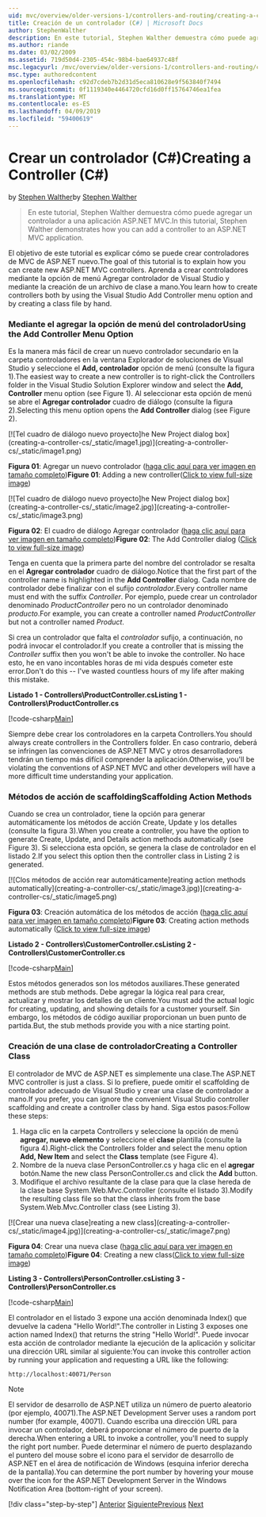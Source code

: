 ```yaml
---
uid: mvc/overview/older-versions-1/controllers-and-routing/creating-a-controller-cs
title: Creación de un controlador (C#) | Microsoft Docs
author: StephenWalther
description: En este tutorial, Stephen Walther demuestra cómo puede agregar un controlador a una aplicación ASP.NET MVC.
ms.author: riande
ms.date: 03/02/2009
ms.assetid: 719d50d4-2305-454c-98b4-bae64937c48f
msc.legacyurl: /mvc/overview/older-versions-1/controllers-and-routing/creating-a-controller-cs
msc.type: authoredcontent
ms.openlocfilehash: c92d7cdeb7b2d31d5eca810628e9f563840f7494
ms.sourcegitcommit: 0f1119340e4464720cfd16d0ff15764746ea1fea
ms.translationtype: MT
ms.contentlocale: es-ES
ms.lasthandoff: 04/09/2019
ms.locfileid: "59400619"
---
```

# <a name="creating-a-controller-c"></a><span data-ttu-id="0db0e-103">Crear un controlador (C#)</span><span class="sxs-lookup"><span data-stu-id="0db0e-103">Creating a Controller (C#)</span></span>

<span data-ttu-id="0db0e-104">by [Stephen Walther](https://github.com/StephenWalther)</span><span class="sxs-lookup"><span data-stu-id="0db0e-104">by [Stephen Walther](https://github.com/StephenWalther)</span></span>

> <span data-ttu-id="0db0e-105">En este tutorial, Stephen Walther demuestra cómo puede agregar un controlador a una aplicación ASP.NET MVC.</span><span class="sxs-lookup"><span data-stu-id="0db0e-105">In this tutorial, Stephen Walther demonstrates how you can add a controller to an ASP.NET MVC application.</span></span>


<span data-ttu-id="0db0e-106">El objetivo de este tutorial es explicar cómo se puede crear controladores de MVC de ASP.NET nuevo.</span><span class="sxs-lookup"><span data-stu-id="0db0e-106">The goal of this tutorial is to explain how you can create new ASP.NET MVC controllers.</span></span> <span data-ttu-id="0db0e-107">Aprenda a crear controladores mediante la opción de menú Agregar controlador de Visual Studio y mediante la creación de un archivo de clase a mano.</span><span class="sxs-lookup"><span data-stu-id="0db0e-107">You learn how to create controllers both by using the Visual Studio Add Controller menu option and by creating a class file by hand.</span></span>

### <a name="using-the-add-controller-menu-option"></a><span data-ttu-id="0db0e-108">Mediante el agregar la opción de menú del controlador</span><span class="sxs-lookup"><span data-stu-id="0db0e-108">Using the Add Controller Menu Option</span></span>

<span data-ttu-id="0db0e-109">Es la manera más fácil de crear un nuevo controlador secundario en la carpeta controladores en la ventana Explorador de soluciones de Visual Studio y seleccione el **Add, controlador** opción de menú (consulte la figura 1).</span><span class="sxs-lookup"><span data-stu-id="0db0e-109">The easiest way to create a new controller is to right-click the Controllers folder in the Visual Studio Solution Explorer window and select the **Add, Controller** menu option (see Figure 1).</span></span> <span data-ttu-id="0db0e-110">Al seleccionar esta opción de menú se abre el **Agregar controlador** cuadro de diálogo (consulte la figura 2).</span><span class="sxs-lookup"><span data-stu-id="0db0e-110">Selecting this menu option opens the **Add Controller** dialog (see Figure 2).</span></span>


[![T<span data-ttu-id="0db0e-111">el cuadro de diálogo nuevo proyecto]</span><span class="sxs-lookup"><span data-stu-id="0db0e-111">he New Project dialog box]</span></span>(creating-a-controller-cs/_static/image1.jpg)](creating-a-controller-cs/_static/image1.png)

<span data-ttu-id="0db0e-112">**Figura 01**: Agregar un nuevo controlador ([haga clic aquí para ver imagen en tamaño completo](creating-a-controller-cs/_static/image2.png))</span><span class="sxs-lookup"><span data-stu-id="0db0e-112">**Figure 01**: Adding a new controller([Click to view full-size image](creating-a-controller-cs/_static/image2.png))</span></span>


[![T<span data-ttu-id="0db0e-113">el cuadro de diálogo nuevo proyecto]</span><span class="sxs-lookup"><span data-stu-id="0db0e-113">he New Project dialog box]</span></span>(creating-a-controller-cs/_static/image2.jpg)](creating-a-controller-cs/_static/image3.png)

<span data-ttu-id="0db0e-114">**Figura 02**: El cuadro de diálogo Agregar controlador ([haga clic aquí para ver imagen en tamaño completo](creating-a-controller-cs/_static/image4.png))</span><span class="sxs-lookup"><span data-stu-id="0db0e-114">**Figure 02**: The Add Controller dialog ([Click to view full-size image](creating-a-controller-cs/_static/image4.png))</span></span>


<span data-ttu-id="0db0e-115">Tenga en cuenta que la primera parte del nombre del controlador se resalta en el **Agregar controlador** cuadro de diálogo.</span><span class="sxs-lookup"><span data-stu-id="0db0e-115">Notice that the first part of the controller name is highlighted in the **Add Controller** dialog.</span></span> <span data-ttu-id="0db0e-116">Cada nombre de controlador debe finalizar con el sufijo *controlador*.</span><span class="sxs-lookup"><span data-stu-id="0db0e-116">Every controller name must end with the suffix *Controller*.</span></span> <span data-ttu-id="0db0e-117">Por ejemplo, puede crear un controlador denominado *ProductController* pero no un controlador denominado *producto*.</span><span class="sxs-lookup"><span data-stu-id="0db0e-117">For example, you can create a controller named *ProductController* but not a controller named *Product*.</span></span>


<span data-ttu-id="0db0e-118">Si crea un controlador que falta el *controlador* sufijo, a continuación, no podrá invocar el controlador.</span><span class="sxs-lookup"><span data-stu-id="0db0e-118">If you create a controller that is missing the *Controller* suffix then you won't be able to invoke the controller.</span></span> <span data-ttu-id="0db0e-119">No hace esto, he en vano incontables horas de mi vida después cometer este error.</span><span class="sxs-lookup"><span data-stu-id="0db0e-119">Don't do this -- I've wasted countless hours of my life after making this mistake.</span></span>


**<span data-ttu-id="0db0e-120">Listado 1 - Controllers\ProductController.cs</span><span class="sxs-lookup"><span data-stu-id="0db0e-120">Listing 1 - Controllers\ProductController.cs</span></span>**

[!code-csharp[Main](creating-a-controller-cs/samples/sample1.cs)]

<span data-ttu-id="0db0e-121">Siempre debe crear los controladores en la carpeta Controllers.</span><span class="sxs-lookup"><span data-stu-id="0db0e-121">You should always create controllers in the Controllers folder.</span></span> <span data-ttu-id="0db0e-122">En caso contrario, deberá se infringen las convenciones de ASP.NET MVC y otros desarrolladores tendrán un tiempo más difícil comprender la aplicación.</span><span class="sxs-lookup"><span data-stu-id="0db0e-122">Otherwise, you'll be violating the conventions of ASP.NET MVC and other developers will have a more difficult time understanding your application.</span></span>

### <a name="scaffolding-action-methods"></a><span data-ttu-id="0db0e-123">Métodos de acción de scaffolding</span><span class="sxs-lookup"><span data-stu-id="0db0e-123">Scaffolding Action Methods</span></span>

<span data-ttu-id="0db0e-124">Cuando se crea un controlador, tiene la opción para generar automáticamente los métodos de acción Create, Update y los detalles (consulte la figura 3).</span><span class="sxs-lookup"><span data-stu-id="0db0e-124">When you create a controller, you have the option to generate Create, Update, and Details action methods automatically (see Figure 3).</span></span> <span data-ttu-id="0db0e-125">Si selecciona esta opción, se genera la clase de controlador en el listado 2.</span><span class="sxs-lookup"><span data-stu-id="0db0e-125">If you select this option then the controller class in Listing 2 is generated.</span></span>


[![C<span data-ttu-id="0db0e-126">los métodos de acción rear automáticamente]</span><span class="sxs-lookup"><span data-stu-id="0db0e-126">reating action methods automatically]</span></span>(creating-a-controller-cs/_static/image3.jpg)](creating-a-controller-cs/_static/image5.png)

<span data-ttu-id="0db0e-127">**Figura 03**: Creación automática de los métodos de acción ([haga clic aquí para ver imagen en tamaño completo](creating-a-controller-cs/_static/image6.png))</span><span class="sxs-lookup"><span data-stu-id="0db0e-127">**Figure 03**: Creating action methods automatically ([Click to view full-size image](creating-a-controller-cs/_static/image6.png))</span></span>


**<span data-ttu-id="0db0e-128">Listado 2 - Controllers\CustomerController.cs</span><span class="sxs-lookup"><span data-stu-id="0db0e-128">Listing 2 - Controllers\CustomerController.cs</span></span>**

[!code-csharp[Main](creating-a-controller-cs/samples/sample2.cs)]

<span data-ttu-id="0db0e-129">Estos métodos generados son los métodos auxiliares.</span><span class="sxs-lookup"><span data-stu-id="0db0e-129">These generated methods are stub methods.</span></span> <span data-ttu-id="0db0e-130">Debe agregar la lógica real para crear, actualizar y mostrar los detalles de un cliente.</span><span class="sxs-lookup"><span data-stu-id="0db0e-130">You must add the actual logic for creating, updating, and showing details for a customer yourself.</span></span> <span data-ttu-id="0db0e-131">Sin embargo, los métodos de código auxiliar proporcionan un buen punto de partida.</span><span class="sxs-lookup"><span data-stu-id="0db0e-131">But, the stub methods provide you with a nice starting point.</span></span>

### <a name="creating-a-controller-class"></a><span data-ttu-id="0db0e-132">Creación de una clase de controlador</span><span class="sxs-lookup"><span data-stu-id="0db0e-132">Creating a Controller Class</span></span>

<span data-ttu-id="0db0e-133">El controlador de MVC de ASP.NET es simplemente una clase.</span><span class="sxs-lookup"><span data-stu-id="0db0e-133">The ASP.NET MVC controller is just a class.</span></span> <span data-ttu-id="0db0e-134">Si lo prefiere, puede omitir el scaffolding de controlador adecuado de Visual Studio y crear una clase de controlador a mano.</span><span class="sxs-lookup"><span data-stu-id="0db0e-134">If you prefer, you can ignore the convenient Visual Studio controller scaffolding and create a controller class by hand.</span></span> <span data-ttu-id="0db0e-135">Siga estos pasos:</span><span class="sxs-lookup"><span data-stu-id="0db0e-135">Follow these steps:</span></span>

1. <span data-ttu-id="0db0e-136">Haga clic en la carpeta Controllers y seleccione la opción de menú **agregar, nuevo elemento** y seleccione el **clase** plantilla (consulte la figura 4).</span><span class="sxs-lookup"><span data-stu-id="0db0e-136">Right-click the Controllers folder and select the menu option **Add, New Item** and select the **Class** template (see Figure 4).</span></span>
2. <span data-ttu-id="0db0e-137">Nombre de la nueva clase PersonController.cs y haga clic en el **agregar** botón.</span><span class="sxs-lookup"><span data-stu-id="0db0e-137">Name the new class PersonController.cs and click the **Add** button.</span></span>
3. <span data-ttu-id="0db0e-138">Modifique el archivo resultante de la clase para que la clase hereda de la clase base System.Web.Mvc.Controller (consulte el listado 3).</span><span class="sxs-lookup"><span data-stu-id="0db0e-138">Modify the resulting class file so that the class inherits from the base System.Web.Mvc.Controller class (see Listing 3).</span></span>


[![C<span data-ttu-id="0db0e-139">rear una nueva clase]</span><span class="sxs-lookup"><span data-stu-id="0db0e-139">reating a new class]</span></span>(creating-a-controller-cs/_static/image4.jpg)](creating-a-controller-cs/_static/image7.png)

<span data-ttu-id="0db0e-140">**Figura 04**: Crear una nueva clase ([haga clic aquí para ver imagen en tamaño completo](creating-a-controller-cs/_static/image8.png))</span><span class="sxs-lookup"><span data-stu-id="0db0e-140">**Figure 04**: Creating a new class([Click to view full-size image](creating-a-controller-cs/_static/image8.png))</span></span>


**<span data-ttu-id="0db0e-141">Listing 3 - Controllers\PersonController.cs</span><span class="sxs-lookup"><span data-stu-id="0db0e-141">Listing 3 - Controllers\PersonController.cs</span></span>**

[!code-csharp[Main](creating-a-controller-cs/samples/sample3.cs)]

<span data-ttu-id="0db0e-142">El controlador en el listado 3 expone una acción denominada Index() que devuelve la cadena "Hello World!".</span><span class="sxs-lookup"><span data-stu-id="0db0e-142">The controller in Listing 3 exposes one action named Index() that returns the string "Hello World!".</span></span> <span data-ttu-id="0db0e-143">Puede invocar esta acción de controlador mediante la ejecución de la aplicación y solicitar una dirección URL similar al siguiente:</span><span class="sxs-lookup"><span data-stu-id="0db0e-143">You can invoke this controller action by running your application and requesting a URL like the following:</span></span>

`http://localhost:40071/Person`

> [!NOTE]
> 
> <span data-ttu-id="0db0e-144">El servidor de desarrollo de ASP.NET utiliza un número de puerto aleatorio (por ejemplo, 40071).</span><span class="sxs-lookup"><span data-stu-id="0db0e-144">The ASP.NET Development Server uses a random port number (for example, 40071).</span></span> <span data-ttu-id="0db0e-145">Cuando escriba una dirección URL para invocar un controlador, deberá proporcionar el número de puerto de la derecha.</span><span class="sxs-lookup"><span data-stu-id="0db0e-145">When entering a URL to invoke a controller, you'll need to supply the right port number.</span></span> <span data-ttu-id="0db0e-146">Puede determinar el número de puerto desplazando el puntero del mouse sobre el icono para el servidor de desarrollo de ASP.NET en el área de notificación de Windows (esquina inferior derecha de la pantalla).</span><span class="sxs-lookup"><span data-stu-id="0db0e-146">You can determine the port number by hovering your mouse over the icon for the ASP.NET Development Server in the Windows Notification Area (bottom-right of your screen).</span></span>
> 
> [!div class="step-by-step"]
> <span data-ttu-id="0db0e-147">[Anterior](adding-dynamic-content-to-a-cached-page-cs.md)
> [Siguiente](creating-an-action-cs.md)</span><span class="sxs-lookup"><span data-stu-id="0db0e-147">[Previous](adding-dynamic-content-to-a-cached-page-cs.md)
[Next](creating-an-action-cs.md)</span></span>
